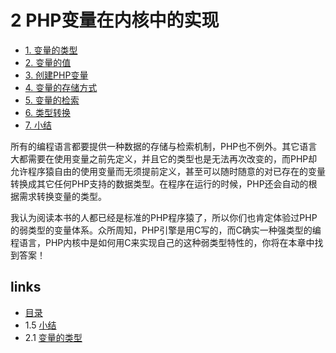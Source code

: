 # 2 PHP变量在内核中的实现

 * [1. 变量的类型](<book/chapt02/2.1.md>)
 * [2. 变量的值](<book/chapt02/2.2.md>)
 * [3. 创建PHP变量](<book/chapt02/2.3.md>)
 * [4. 变量的存储方式](<book/chapt02/2.4.md>)
 * [5. 变量的检索](<book/chapt02/2.5.md>)
 * [6. 类型转换](<book/chapt02/2.6.md>)
 * [7. 小结](<book/chapt02/2.7.md>)

所有的编程语言都要提供一种数据的存储与检索机制，PHP也不例外。其它语言大都需要在使用变量之前先定义，并且它的类型也是无法再次改变的，而PHP却允许程序猿自由的使用变量而无须提前定义，甚至可以随时随意的对已存在的变量转换成其它任何PHP支持的数据类型。在程序在运行的时候，PHP还会自动的根据需求转换变量的类型。

我认为阅读本书的人都已经是标准的PHP程序猿了，所以你们也肯定体验过PHP的弱类型的变量体系。众所周知，PHP引擎是用C写的，而C确实一种强类型的编程语言，PHP内核中是如何用C来实现自己的这种弱类型特性的，你将在本章中找到答案！


## links
   * [目录](<book/preface.md>)
   * 1.5 [小结](<book/chapt01/1.5.md>)
   * 2.1 [变量的类型](<book/chapt02/2.1.md>)

